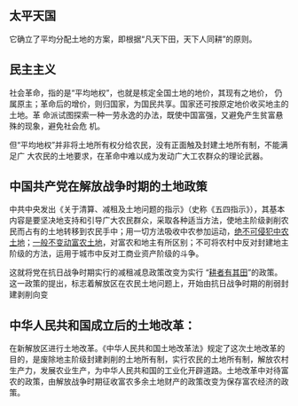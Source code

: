 ## 太平天国

它确立了平均分配土地的方案，即根据“凡天下田，天下人同耕”的原则。

## 民主主义

社会革命，指的是“平均地权”，也就是核定全国土地的地价，其现有之地价， 仍属原主；革命后的增价，则归国家，为国民共享。国家还可按原定地价收买地主的土地。革 命派试图探索一种一劳永逸的办法，既使中国富强，又避免产生贫富悬殊的现象，避免社会危 机。

但“平均地权”并非将土地所有权分给农民，没有正面触及封建土地所有制，不能满足广 大农民的土地要求，在革命中难以成为发动广大工农群众的理论武器。

## 中国共产党在解放战争时期的土地政策

中共中央发出《关于清算、减租及土地问题的指示》（史称《五四指示》），其基本内容是要坚决地支持和引导广大农民群众，采取各种适当方法，使地主阶级剥削农民而占有的土地转移到农民手中；用一切方法吸收中农参加运动，<u>绝不可侵犯中农土地</u>；<u>一般不变动富农土地</u>，对富农和地主有所区别；不可将农村中反对封建地主阶级的方法，运用于城市中反对工商业资产阶级的斗争。

这就将党在抗日战争时期实行的减租减息政策改变为实行 “<u>耕者有其田</u>”的政策。这一政策的提出，标志着解放区在农民土地问题上，开始由抗日战争时期的削弱封建剥削向变

## **中华人民共和国成立后的土地改革**：

在新解放区进行土地改革。《中华人民共和国土地改革法》规定了这次土地改革的目的，是废除地主阶级封建剥削的土地所有制，实行农民的土地所有制，解放农村生产力，发展农业生产，为中华人民共和国的工业化开辟道路。土地改革中对待富农的政策，由解放战争时期征收富农多余土地财产的政策改变为保存富农经济的政策。